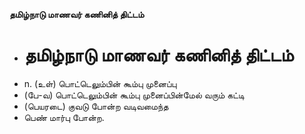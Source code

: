 **தமிழ்நாடு மாணவர் கணினித் திட்டம்**
- # தமிழ்நாடு மாணவர் கணினித் திட்டம்
- n. (உள்) பொட்டெலும்பின் கூம்பு முனைப்பு
- (பே-வ) பொட்டெலும்பின் கூம்பு முனைப்பின்மேல் வரும் கட்டி
- (பெயரடை) குவடு போன்ற வடிவமைந்த
- பெண் மார்பு போன்ற.

